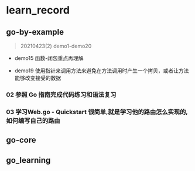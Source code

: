 learn_record
====

## go-by-example

> 20210423(2) demo1-demo20

- demo15 函数-闭包重点再理解

- demo19 使用指针来调用方法来避免在方法调用时产生一个拷贝，或者让方法能够改变接受的数据





### 02 参照 Go 指南完成代码练习和语法复习

### 03 学习Web.go - Quickstart 很简单,就是学习他的路由怎么实现的,如何编写自己的路由



## go-core


## go_learning